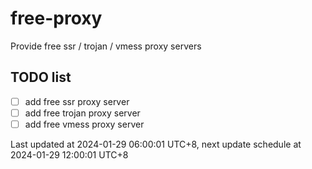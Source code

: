 
# free-proxy
Provide free ssr / trojan / vmess proxy servers


## TODO list
- [ ] add free ssr proxy server
- [ ] add free trojan proxy server
- [ ] add free vmess proxy server

Last updated at 2024-01-29 06:00:01 UTC+8, next update schedule at 2024-01-29 12:00:01 UTC+8

